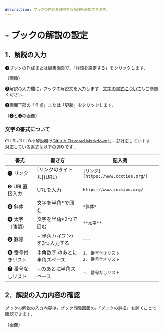 ```yaml
---
description: ブックの内容を説明する解説を追加できます．
---
```


# - ブックの解説の設定

## 1．解説の入力

❶ブックの作成または編集画面で，「詳細を設定する」をクリックします．

（画像）

❷解説の入力欄に，ブックの解説文を入力します．[文字の書式について](commentary.md#nonitsuite)もご参照ください．

❸画面下部の「作成」または「更新」をクリックします．

（❷と❸の画像）

### 文字の書式について

CHiBi-CHiLOの解説欄は[GitHub Flavored Markdown](https://github.github.com/gfm/)に一部対応しています．\
対応している書式は以下の通りです．

| 書式        | 書き方                          | 記入例                                                       |
| --------- | ---------------------------- | --------------------------------------------------------- |
| ❶ リンク     | \[リンクのタイトル]\(URL)            | `[リンク](https://www.cccties.org/)`                         |
| ❷ URL直接入力 | URLを入力                       | `https://www.cccties.org/` |
| ❸ 斜体      | 文字を半角\*で囲む                   | <code>\*斜体\*</code>                                                    |
| ❹ 太字（強調）  | 文字を半角\*2つで囲む                 | <code>\*\*太字\*\*</code>                                                |
| ❺ 罫線      | -(半角ハイフン）を3つ入力する             | <code>---</code>                                                       |
| ❻ 番号付きリスト | 半角数字.のあとに半角スペース      | <code>1\. 番号付きリスト<br>2\. 番号付きリスト</code>                    |
| ❼ 番号なしリスト | -.のあとに半角スペース | <code>-\. 番号なしリスト<code>                                                |

## 2．解説の入力内容の確認

ブックの解説の入力内容は，ブック閲覧画面の，「ブックの詳細」を開くことで確認できます．

（画像）
